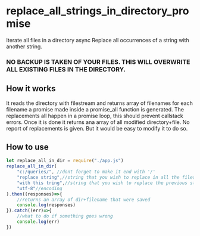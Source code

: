 # replace_all_strings_in_directory_promise
Iterate all files in a directory async
Replace all occurrences of a string with another string.
### NO BACKUP IS TAKEN OF YOUR FILES. THIS WILL OVERWRITE ALL EXISTING FILES IN THE DIRECTORY.
## How it works
It reads the directory with filestream and returns array of filenames
for each filename a promise made inside a promise_all function is generated.
The replacements all happen in a promise loop, this should prevent callstack errors.
Once it is done it returns ana array of all modified directory+file. 
No report of replacements is given. But it would be easy to modify it to do so. 
## How to use
```javascript
let replace_all_in_dir = require("./app.js")
replace_all_in_dir(
    "c:/queries/", //dont forget to make it end with '/'
    "replace string",//string that you wish to replace in all the files
    "with this tring",//string that you wish to replace the previous string with
    "utf-8"//encoding 
).then((responses)=>{
    //returns an array of dir+filename that were saved
    console.log(responses)
}).catch((err)=>{
    //what to do if something goes wrong
    console.log(err)
})
```
